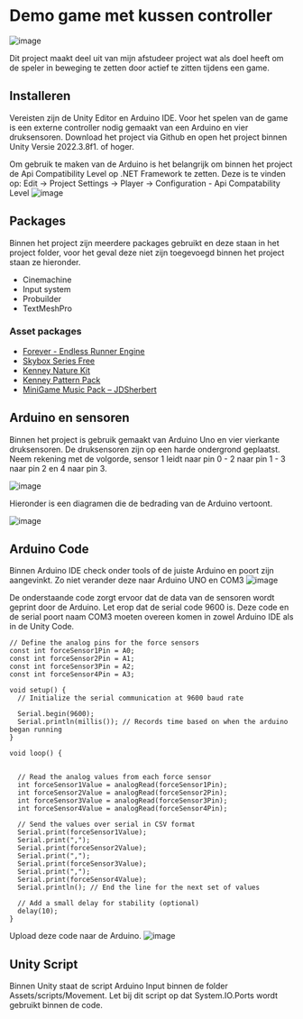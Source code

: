 # Demo game met kussen controller

 ![image](https://github.com/user-attachments/assets/cc6d563e-ca28-4416-bdd9-ff6a5c512522)

Dit project maakt deel uit van mijn afstudeer project wat als doel heeft om de speler in beweging te zetten door actief te zitten tijdens een game.

## Installeren

Vereisten zijn de Unity Editor en  Arduino IDE. Voor het spelen van de game is een externe controller nodig gemaakt van een Arduino en vier druksensoren.
Download het project via Github en open het project binnen Unity Versie 2022.3.8f1. of hoger.

Om gebruik te maken van de Arduino is het belangrijk om binnen het project de Api Compatibility Level op .NET Framework te zetten.
Deze is te vinden op:
Edit -> Project Settings -> Player -> Configuration - Api Compatability Level
![image](https://github.com/user-attachments/assets/6de686c9-e2c9-4d12-b366-72587db0fe48)


## Packages
Binnen het project zijn meerdere packages gebruikt en deze staan in het project folder, voor het geval deze niet zijn toegevoegd binnen het project staan ze hieronder.
* Cinemachine
* Input system
* Probuilder
* TextMeshPro

### Asset packages
* [Forever - Endless Runner Engine](https://assetstore.unity.com/packages/tools/game-toolkits/forever-endless-runner-engine-140926#publisher)
* [Skybox Series Free](https://assetstore.unity.com/packages/2d/textures-materials/sky/skybox-series-free-103633?srsltid=AfmBOoqbS4NV_woiS6JdoLAZTvnhMog7TXWq76hqZjCNY4kjgy6rwj4U)
* [Kenney Nature Kit](https://kenney.nl/assets/nature-kit)
* [Kenney Pattern Pack](https://kenney.nl/assets/pattern-pack)
* [MiniGame Music Pack – JDSherbert](https://itch.io/queue/c/2618614/music-bgm-packs?game_id=882410)

## Arduino en sensoren

Binnen het project is gebruik gemaakt van Arduino Uno en vier vierkante druksensoren. De druksensoren zijn op een harde ondergrond geplaatst. Neem rekening met de volgorde, sensor 1 leidt naar pin 0 - 2 naar pin 1 - 3 naar pin 2 en 4 naar pin 3.

![image](https://github.com/user-attachments/assets/b08030d7-b9de-4fb3-92de-f27fb42535bf)

Hieronder is een diagramen die de bedrading van de Arduino vertoont. 

![image](https://github.com/user-attachments/assets/73397db9-96c8-4800-bc26-35663116db65)


## Arduino Code 

Binnen Arduino IDE check onder tools of de juiste Arduino en poort zijn aangevinkt. Zo niet verander deze naar Arduino UNO en COM3 
![image](https://github.com/user-attachments/assets/fba6f49d-ceb5-4659-bb00-5310a4432388)

De onderstaande code zorgt ervoor dat de data van de sensoren wordt geprint door de Arduino. Let erop dat de serial code 9600 is. Deze code en de serial poort naam COM3 moeten overeen komen in zowel Arduino IDE als in de Unity Code.

```
// Define the analog pins for the force sensors
const int forceSensor1Pin = A0;
const int forceSensor2Pin = A1;
const int forceSensor3Pin = A2;
const int forceSensor4Pin = A3;

void setup() {
  // Initialize the serial communication at 9600 baud rate

  Serial.begin(9600);
  Serial.println(millis()); // Records time based on when the arduino began running
}

void loop() {
  

  // Read the analog values from each force sensor
  int forceSensor1Value = analogRead(forceSensor1Pin);
  int forceSensor2Value = analogRead(forceSensor2Pin);
  int forceSensor3Value = analogRead(forceSensor3Pin);
  int forceSensor4Value = analogRead(forceSensor4Pin);

  // Send the values over serial in CSV format
  Serial.print(forceSensor1Value);
  Serial.print(",");
  Serial.print(forceSensor2Value);
  Serial.print(",");
  Serial.print(forceSensor3Value);
  Serial.print(",");
  Serial.print(forceSensor4Value);
  Serial.println(); // End the line for the next set of values

  // Add a small delay for stability (optional)
  delay(10);  
}
```
Upload deze code naar de Arduino.
![image](https://github.com/user-attachments/assets/7de26ab2-4840-4dca-9cc5-fbb9fa032ceb)

## Unity Script

Binnen Unity staat de script Arduino Input binnen de folder Assets/scripts/Movement. Let bij dit script op dat System.IO.Ports wordt gebruikt binnen de code. 
